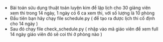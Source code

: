 - Bài toán sửu dụng thuật toán luyện kim để lập lịch cho 30 giảng viên xem thi trong 14 ngày, 1 ngày có 6 ca xem thi, với số lượng là 10 phòng 
- Đầu tiên bạn hãy chạy file schedule.py ( để tạo ra được lịch thi cố định cho 14 ngày )
- Sau đó chạy file check_schedule.py ( nhập vào mã giáo viên để xem full 14 ngày giáo viên đó sẽ coi thi ở phòng nào ) 

